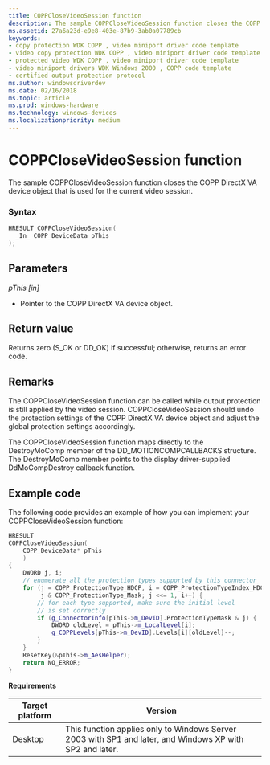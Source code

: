 ```yaml
---
title: COPPCloseVideoSession function
description: The sample COPPCloseVideoSession function closes the COPP DirectX VA device object that is used for the current video session.
ms.assetid: 27a6a23d-e9e8-403e-87b9-3ab0a07789cb
keywords:
- copy protection WDK COPP , video miniport driver code template
- video copy protection WDK COPP , video miniport driver code template
- protected video WDK COPP , video miniport driver code template
- video miniport drivers WDK Windows 2000 , COPP code template
- certified output protection protocol
ms.author: windowsdriverdev
ms.date: 02/16/2018
ms.topic: article
ms.prod: windows-hardware
ms.technology: windows-devices
ms.localizationpriority: medium
---
```


# COPPCloseVideoSession function

The sample COPPCloseVideoSession function closes the COPP DirectX VA device object that is used for the current video session.

### Syntax

```cpp
HRESULT COPPCloseVideoSession(
  _In_ COPP_DeviceData pThis
);
```

## Parameters

*pThis [in]*

* Pointer to the COPP DirectX VA device object.

## Return value

Returns zero (S_OK or DD_OK) if successful; otherwise, returns an error code.

## Remarks

The COPPCloseVideoSession function can be called while output protection is still applied by the video session. COPPCloseVideoSession should undo the protection settings of the COPP DirectX VA device object and adjust the global protection settings accordingly.

The COPPCloseVideoSession function maps directly to the DestroyMoComp member of the DD_MOTIONCOMPCALLBACKS structure. The DestroyMoComp member points to the display driver-supplied DdMoCompDestroy callback function.

## Example code

The following code provides an example of how you can implement your COPPCloseVideoSession function:

```cpp
HRESULT
COPPCloseVideoSession(
    COPP_DeviceData* pThis
    )
{
    DWORD j, i;
    // enumerate all the protection types supported by this connector
    for (j = COPP_ProtectionType_HDCP, i = COPP_ProtectionTypeIndex_HDCP;
         j & COPP_ProtectionType_Mask; j <<= 1, i++) {
        // for each type supported, make sure the initial level
        // is set correctly
        if (g_ConnectorInfo[pThis->m_DevID].ProtectionTypeMask & j) {
            DWORD oldLevel = pThis->m_LocalLevel[i];
            g_COPPLevels[pThis->m_DevID].Levels[i][oldLevel]--;
        }
    }
    ResetKey(&pThis->m_AesHelper);
    return NO_ERROR;
}
```

**Requirements**

| Target platform | Version |
| -- | -- |
| Desktop | This function applies only to Windows Server 2003 with SP1 and later, and Windows XP with SP2 and later. |
